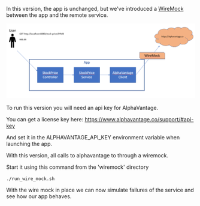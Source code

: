 In this version, the app is unchanged, but we've introduced a [WireMock](http://wiremock.org/) between the app and the remote service.

![branch2](branch.png)

To run this version you will need an api key for AlphaVantage.

You can get a license key here: https://www.alphavantage.co/support/#api-key

And set it in the ALPHAVANTAGE_API_KEY environment variable when launching the app.

With this version, all calls to alphavantage to through a wiremock.

Start it using this command from the 'wiremock' directory

```
./run_wire_mock.sh
```

With the wire mock in place we can now simulate failures of the service and see how our app behaves.

